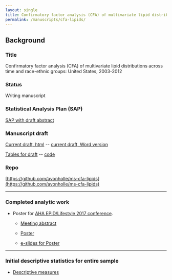 ```yaml
---
layout: single
title: Confirmatory factor analysis (CFA) of multivariate lipid distributions
permalink: /manuscripts/cfa-lipids/
---
```


## Background

### Title

Confirmatory factor analysis (CFA) of multivariate lipid distributions across time and race-ethnic groups: United States, 2003-2012

### Status

Writing manuscript

### Statistical Analysis Plan (SAP)

[SAP with draft abstract](../../ms201608-2/StatisticalAnalysisPlan.html)

### Manuscript draft

[Current draft, html](../../ms201608-2/ms-201705-draft.html) -- [current draft, Word version](../../ms201608-2/ms-201705-draft.docx)

[Tables for draft](../../ms201608-2/mplus-results-manuscript.html) -- [code](../../ms201608-2/mplus-results-manuscript.Rmd)

### Repo

[https://github.com/avonholle/ms-cfa-lipids](https://github.com/avonholle/ms-cfa-lipids)

---


### Completed analytic work

- Poster for [AHA EPID/Lifestyle 2017 conference](http://professional.heart.org/professional/EducationMeetings/MeetingsLiveCME/EPILifestyle/UCM_316904_EPILifestyle-Scientific-Sessions.jsp).

  * [Meeting abstract](../../ms201608-2/screenshot-abstract-cfa-aha2017.png)

  * [Poster](../../ms201608-2/aha-2017-cfa.pdf)

  * [e-slides for Poster](../../ms201608-2/aha-2017-cfa-slides.pdf)

---

### Initial descriptive statistics for entire sample

 - [Descriptive measures](../../ms201608-2/group1.html)

<!--

## Confirmatory Factor Analyses (CFA)

[Initial analyses from Mplus runs](../ms201608-2/mplus-results.html)

[Mplus sensitivity analysis. Look at useobservations option vs subpopulation for complex survey data analyses](../ms201608-2/mplus-check1.html)



## Biplots

[Both genders](../ms201608-2/data-explore.html)

[females](../ms201608-2/data-explore-female.html)

[males](../ms201608-2/data-explore-male.html)

[biplots with vectors only](../ms201608-2/matrix-biplot.html)

### Children subset

[Summary statistics in tables](../ms201608-2/group1-youth.html)

[PC biplots](../ms201608-2/data-explore-youth.html)

[biplots grouped by age, no data points](../ms201608-2/matrix-biplot-youth.html)
-->
